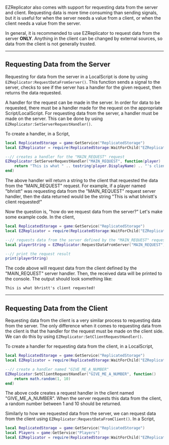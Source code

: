 EZReplicator also comes with support for requesting data from the server and client. Requesting data is more time consuming than sending signals, but it is useful for when the server needs a value from a client, or when the client needs a value from the server. 

In general, it is recommended to use EZReplicator to request data from the server **ONLY**. Anything in the client can be changed by external sources, so data from the client is not generally trusted.

---

## Requesting Data from the Server

Requesting for data from the server in a LocalScript is done by using `EZReplicator:RequestDataFromServer()`. This function sends a signal to the server, checks to see if the server has a handler for the given request, then returns the data requested.

A handler for the request can be made in the server. In order for data to be requested, there must be a handler made for the request on the appropriate Script/LocalScript. For requesting data from the server, a handler must be made on the server. This can be done by using `EZReplicator:SetServerRequestHandler()`.

To create a handler, in a Script,

```lua
local ReplicatedStorage = game:GetService("ReplicatedStorage")
local EZReplicator = require(ReplicatedStorage:WaitForChild("EZReplicator"))

--// creates a handler for the "MAIN_REQUEST" request
EZReplicator:SetServerRequestHandler("MAIN_REQUEST", function(player)
    return "This is what " .. tostring(player.DisplayName) .. "'s client requested!"
end)
```

The above handler will return a string to the client that requested the data from the "MAIN_REQUEST" request. For example, if a player named "bhristt" was requesting data from the "MAIN_REQUEST" request server handler, then the data returned would be the string "This is what bhristt's client requested!"

Now the question is, "how do we request data from the server?" Let's make some example code. In the client,

```lua
local ReplicatedStorage = game:GetService("ReplicatedStorage")
local EZReplicator = require(ReplicatedStorage:WaitForChild("EZReplicator"))

--// requests data from the server defined by the "MAIN_REQUEST" request handler
local playerString = EZReplicator:RequestDataFromServer("MAIN_REQUEST")

--// print the request result
print(playerString)
```

The code above will request data from the client defined by the "MAIN_REQUEST" server handler. Then, the received data will be printed to the console. The output should look something like:

```
This is what bhristt's client requested!
```

---

## Requesting Data from the Client

Requesting data from the client is a very similar process to requesting data from the server. The only difference when it comes to requesting data from the client is that the handler for the request must be made on the client side. We can do this by using `EZReplicator:SetClientRequestHandler()`.

To create a handler for requesting data from the client, in a LocalScript,

```lua
local ReplicatedStorage = game:GetService("ReplicatedStorage")
local EZReplicator = require(ReplicatedStorage:WaitForChild("EZReplicator"))

--// create a handler named "GIVE_ME_A_NUMBER"
EZReplicator:SetClientRequestHandler("GIVE_ME_A_NUMBER", function()
    return math.random(1, 10)
end)
```

The above code creates a request handler in the client named "GIVE_ME_A_NUMBER". When the server requests this data from the client, a random number between 1 and 10 should be returned.

Similarly to how we requested data from the server, we can request data from the client using `EZReplicator:RequestDataFromClient()`. In a Script,

```lua
local ReplicatedStorage = game:GetService("ReplicatedStorage")
local Players = game:GetService("Players")
local EZReplicator = require(ReplicatedStorage:WaitForChild("EZReplicator"))
```